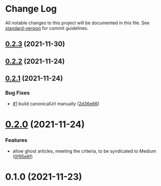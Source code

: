 # Change Log

All notable changes to this project will be documented in this file. See [standard-version](https://github.com/conventional-changelog/standard-version) for commit guidelines.

<a name="0.2.3"></a>
## [0.2.3](https://github.com/Many-Monkeys/gatsby-plugin-ghost-syndicate-medium/compare/v0.2.2...v0.2.3) (2021-11-30)



<a name="0.2.2"></a>
## [0.2.2](https://github.com/Many-Monkeys/gatsby-plugin-ghost-syndicate-medium/compare/v0.2.1...v0.2.2) (2021-11-24)



<a name="0.2.1"></a>
## [0.2.1](https://github.com/Many-Monkeys/gatsby-plugin-ghost-syndicate-medium/compare/v0.2.0...v0.2.1) (2021-11-24)


### Bug Fixes

* [#1](https://github.com/Many-Monkeys/gatsby-plugin-ghost-syndicate-medium/issues/1) build canonicalUrl manually ([2d36e66](https://github.com/Many-Monkeys/gatsby-plugin-ghost-syndicate-medium/commit/2d36e66))



<a name="0.2.0"></a>
# [0.2.0](https://github.com/Many-Monkeys/gatsby-plugin-ghost-syndicate-medium/compare/v0.1.0...v0.2.0) (2021-11-24)


### Features

* allow ghost articles, meeting the criteria, to be syndicated to Medium ([0f95e6f](https://github.com/Many-Monkeys/gatsby-plugin-ghost-syndicate-medium/commit/0f95e6f))



<a name="0.1.0"></a>
# 0.1.0 (2021-11-23)
